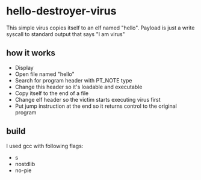# hello-destroyer-virus
This simple virus copies itself to an elf named "hello". Payload is just a write syscall to standard output that says "I am virus"
## how it works
- Display
- Open file named "hello"
- Search for program header with PT_NOTE type
- Change this header so it's loadable and executable
- Copy itself to the end of a file
- Change elf header so the victim starts executing virus first
- Put jump instruction at the end so it returns control to the original program
## build
I used gcc with following flags:
- s
- nostdlib
- no-pie
